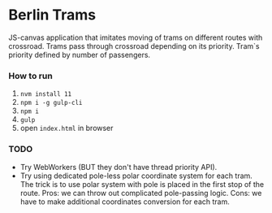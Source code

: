 # Berlin Trams

JS-canvas application that imitates moving of trams on different routes with crossroad.
Trams pass through crossroad depending on its priority. Tram`s priority defined by number of passengers.

### How to run
1. `nvm install 11`
1. `npm i -g gulp-cli`
1. `npm i`
1. `gulp`
1. open `index.html` in browser

### TODO
* Try WebWorkers (BUT they don't have thread priority API).
* Try using dedicated pole-less polar coordinate system for each tram.
  The trick is to use polar system with pole is placed in the first stop of the route.
  Pros: we can throw out complicated pole-passing logic.
  Cons: we have to make additional coordinates conversion for each tram.

